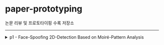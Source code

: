 # paper-prototyping

논문 리뷰 및 프로토타이핑 수록 저장소  

---
<details>
<summary> p1 - Face-Spoofing 2D-Detection Based on Moiré-Pattern Analysis </summary>

## paper link : [IEEE](https://ieeexplore.ieee.org/abstract/document/7056504)  
## summary
using Moiré-Pattern* for detect spoofing.
## in repository  
1. review.ipynb : paper review notebook  
2. main.py : end to end function  
## blog post : 

</details>
